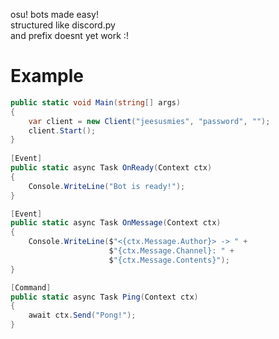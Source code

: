 osu! bots made easy!  
structured like discord.py  
and prefix doesnt yet work :!

# Example
```cs
public static void Main(string[] args)
{
    var client = new Client("jeesusmies", "password", "");
    client.Start();
}
    
[Event]
public static async Task OnReady(Context ctx)
{
    Console.WriteLine("Bot is ready!");
}

[Event]
public static async Task OnMessage(Context ctx)
{
    Console.WriteLine($"<{ctx.Message.Author}> -> " +
                      $"{ctx.Message.Channel}: " +
                      $"{ctx.Message.Contents}");
}

[Command]
public static async Task Ping(Context ctx) 
{
    await ctx.Send("Pong!");
}
```
